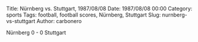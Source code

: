 Title: Nürnberg vs. Stuttgart, 1987/08/08
Date: 1987/08/08 00:00
Category: sports
Tags: football, football scores, Nürnberg, Stuttgart
Slug: nurnberg-vs-stuttgart
Author: carbonero


Nürnberg 0 - 0 Stuttgart
